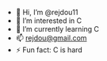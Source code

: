 - 👋 Hi, I’m @rejdou11
- 👀 I’m interested in C
- 🌱 I’m currently learning C
- 📫 rejdou@gmail.com
- ⚡ Fun fact: C is hard

<!---
rejdou11/rejdou11 is a ✨ special ✨ repository because its `README.md` (this file) appears on your GitHub profile.
You can click the Preview link to take a look at your changes.
--->
